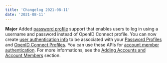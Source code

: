 ```yaml
---
title: 'Changelog 2021-08-11'
date: '2021-08-11'
---
```

**Major** Added [password profile](/docs/single-sign-on/password-profiles-api/overview) support that enables users to log in using a username and password instead of OpenID Connect profile. You can now create [user authentication info](/docs/single-sign-on/user-authentication-info-api) to be associated with your [Password Profiles](/docs/single-sign-on/user-authentication-password-profiles-api) and [OpenID Connect Profiles](/docs/single-sign-on/user-authentication-openid-connect-profile-api). You can use these APIs for [account member authentication](/docs/commerce-cloud/accounts/using-account-management-api/account-member-authentication#using-username-and-password). For more informations, see the [Adding Accounts and Account Members](/docs/commerce-cloud/accounts/add-account-and-member) section.
